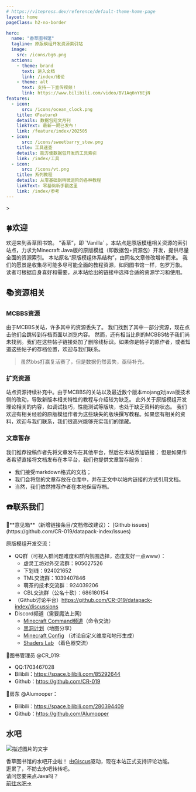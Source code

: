 ```yaml
---
# https://vitepress.dev/reference/default-theme-home-page
layout: home
pageClass: h2-no-border

hero:
  name: "香草图书馆"
  tagline: 原版模组开发资源索引站
  image:
    src: /icons/bg6.png
  actions:
    - theme: brand
      text: 进入文档
      link: /index/绪论
    - theme: alt
      text: 支持一下宣传视频！
      link: https://www.bilibili.com/video/BV1Aq6nY6EjN
features:
  - icon:
      src: /icons/ocean_clock.png
    title: 《Feature》
    details: 数据包短文月刊
    linkText: 最新一期已发布！
    link: /feature/index/202505
  - icon:
      src: /icons/sweetbarry_stew.png
    title: 工具速查
    details: 能方便数据包开发的工具索引
    link: /index/工具
  - icon:
      src: /icons/vt.png
    title: 系列教程
    details: 从零基础到稍微进阶的各种教程
    linkText: 零基础新手戳这里
    link: /index/参考
---
```

<script setup>
import RandomParagraph from './.vitepress/vue/random.vue'
import colorLine from './.vitepress/vue/colorLine.vue'
import { useData } from 'vitepress'
const { isDark } = useData()
const { frontmatter } = useData()
</script>

<colorLine :height="4"/>
> <RandomParagraph />




<div class="spacer"></div>

## 🍀欢迎
<colorLine />
欢迎来到香草图书馆。  
“香草”，即 `Vanilla` 。本站点是原版模组相关资源的索引站点，力求为Minecraft Java版的原版模组（即数据包+资源包）开发，提供尽量全面的资源索引。
本站原名“原版模组体系结构”，由同名文章修改增补而来。
我们的愿景是收集尽可能多尽可能全面的教程资源，如同图书馆一样，包罗万象。
读者可根据自身喜好和需要，从本站给出的链接中选择合适的资源学习和使用。

## 📚资源相关
<colorLine />

### MCBBS资源
由于MCBBS关站，许多其中的资源丢失了。
我们找到了其中一部分资源，现在点击他们会跳转到存档页面以浏览内容。
然而，还有相当比例的MCBBS帖子我们尚未找到。我们在这些帖子链接处加了删除线标识。如果你是帖子的原作者，或者知道这些帖子的存档位置，欢迎与我们联系。

> 虽然bbs打赢复活赛了，但是数据仍然丢失，亟待补充。

### 扩充资源
站点资源持续补充中。由于MCBBS的关站以及最近数个版本mojang对java版技术侧的改动，导致新版本相关特性的教程与介绍较为缺乏。
此外关于原版模组开发理论相关的内容，如调试技巧，性能测试等版块，也处于缺乏资料的状态。
我们欢迎有相关经验的原版模组作者为这些缺失的版块撰写教程。如果您有相关的资料，欢迎与我们联系，我们很高兴能够充实我们的馆藏。

### 文章暂存
我们推荐投稿作者先将文章发布在其他平台，然后在本站添加链接；
但是如果作者希望直接将文档发布在本平台，我们也提供文章暂存服务：
- 我们接受markdown格式的文档；
- 我们会将您的文章存放在仓库中，并在正文中以站内链接的方式引用文档。
- 当然，我们依然推荐作者在本地保留存档。

## ☎️联系我们
<colorLine />
📧**意见箱**（新增链接条目/文档修改建议）：
[Github issues](https://github.com/CR-019/datapack-index/issues)

原版模组开发交流：
- QQ群（可视入群问题难度和群内氛围选择，态度友好一点www）：
  - 虚灵工坊对外交流群：905027526
  - 下划线：924021652
  - TML交流群：1039407846
  - 萌茶的技术交流群：924039206
  - CBL交流群（公名十砍）：686180154
- （Github讨论平台）https://github.com/CR-019/datapack-index/discussions
- Discord频道（需要魔法上网）
  - [Minecraft Command频道](https://discord.gg/QAFXFtZ)（命令交流）
  - [黑洞计划](https://discord.gg/XwTrR9RFyu)（地图分享）
  - [Minecraft Config](https://discord.gg/yy25NH55vp) （讨论自定义维度和地形生成）
  - [Shaders Lab](https://discord.gg/RpzWN9S) （着色器交流）

📖图书管理员 @CR_019:
- QQ:1703467028
- Bilibili：https://space.bilibili.com/85292644
- Github：https://github.com/CR-019

🏡房东 @Alumooper：
- Bilibili：https://space.bilibili.com/280394409
- Github：https://github.com/Alumopper


## 水吧
<colorLine />
<p class="float-right-image">
  <img src="/103.png" alt="描述图片的文字">
</p>


香草图书馆的水吧开业啦！
由[Giscus](https://giscus.app/zh-CN)驱动，现在本站正式支持评论功能。  
逛累了，不妨去水吧转转吧。  
请问您要来点Java吗？  
[前往水吧->](/index/水吧.md)
